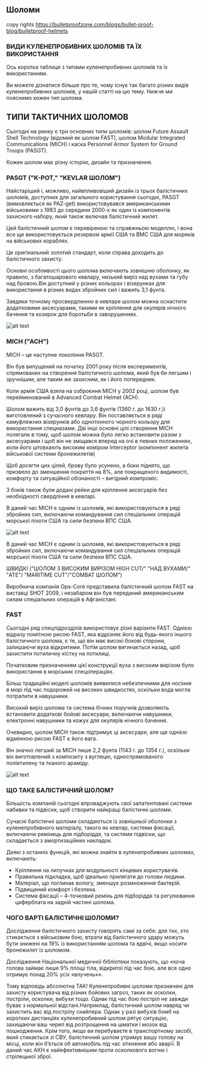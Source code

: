 ## Шоломи 
copy rights https://bulletproofzone.com/blogs/bullet-proof-blog/bulletproof-helmets
### ВИДИ КУЛЕНЕПРОБИВНИХ ШОЛОМІВ ТА ЇХ ВИКОРИСТАННЯ

Ось коротка таблиця з типами куленепробивних шоломів та їх використанням.


Ви можете дізнатися більше про те, чому існує так багато різних видів куленепробивних шоломів, у нашій статті на цю тему. Нижче ми пояснимо кожен тип шолома.

## ТИПИ ТАКТИЧНИХ ШОЛОМОВ

Сьогодні на ринку є три основних типи шоломів: шолом Future Assault Shell Technology (відомий як шолом FAST), шолом Modular Integrated Communications (MICH) і каска Personnel Armor System for Ground Troops (PASGT).

Кожен шолом має різну історію, дизайн та призначення.


### PASGT ("K-POT," "KEVLAR ШОЛОМ")

Найстаріший і, можливо, найвпливовіший дизайн із трьох балістичних шоломів, доступних для загального користування сьогодні, PASGT (вимовляється як PAZ-get) використовувався американськими військовими з 1983 до середини 2000-х як один із компонентів захисного набору, який також включав балістичний жилет.

Цей балістичний шолом є перевіреною та справжньою моделлю, і вона все ще використовується резервом армії США та ВМС США для моряків на військових кораблях.

Це оригінальний золотий стандарт, коли справа доходить до балістичного захисту.

Основні особливості цього шолома включають зовнішню оболонку, як правило, з багатошарового кевлару, низький виріз над вухами та губу над бровою.Він доступний у різних кольорах і візерунках для використання в різних видах збройних сил і важить 3,1 фунта.

Завдяки точному просвердленню в кевларе шолом можна оснастити додатковими аксесуарами, такими як кріплення для окулярів нічного бачення та козирок для боротьби в заворушеннях.

![alt text](https://freeukr.github.io/tedefo/images/KEVLAR.png)

### MICH ("ACH")

MICH – це наступне покоління PASGT.

Він був випущений на початку 2001 року після експериментів, спрямованих на створення балістичного шолома, який був би легшим і зручнішим, але таким же захисним, як і його попередник.

Коли армія США взяла на озброєння MICH у 2002 році, шолом був перейменований в Advanced Combat Helmet (ACH).

Шолом важить від 3,0 фунтів до 3,6 фунтів (1360 г. до 1630 г.)і виготовлений з сучасного кевлару. Він поставляється в ряді камуфляжних візерунків або однотонного чорного кольору для використання спецназами.
Дві інші основні цілі створення MICH полягали в тому, щоб шолом можна було легко встановити разом з аксесуарами і щоб він не зміщався вперед на очі в певних положеннях, коли його штовхають високим коміром Interceptor (компонент жилета військової системи бронежилетів)

Щоб досягти цих цілей, брову було усунено, а боки піднято, що призвело до зменшення покриття на 8%, але покращеного видимості, комфорту та ситуаційної обізнаності – вигідний компроміс.

З боків також були додані рейки для кріплення аксесуарів без необхідності свердління в кевларі.

В даний час MICH є одним із шоломів, які використовуються в ряді збройних сил, включаючи командування сил спеціальних операцій морської піхоти США та сили безпеки ВПС США.


![alt text](https://freeukr.github.io/tedefo/images/MICH.png)


В даний час MICH є одним із шоломів, які використовуються в ряді збройних сил, включаючи командування сил спеціальних операцій морської піхоти США та сили безпеки ВПС США.

ШВИДКІ ("ШОЛОМ З ВИСОКИМ ВИРІЗОМ HIGH CUT/" "НАД ВУХАМИ/" "ATE"/ "MARITIME CUT"/"COMBAT ШОЛОМ")

Виробнича компанія Ops-Core представила балістичний шолом FAST на виставці SHOT 2009, і незабаром він був переданий американським силам спеціальних операцій в Афганістані.

### FAST
Сьогодні ряд спецпідрозділів використовує різні варіанти FAST.
Однією відразу помітною рисою FAST, яка відрізняє його від будь-якого іншого балістичного шолома, є те, що він має високі бокові сторони, залишаючи вуха відкритими. Потім шолом вигинається назад, щоб захистити потиличну кістку на потилиці.

Початковим призначенням цієї конструкції вуха з високим вирізом було використання в морських спецопераціях.

Більш традиційні моделі шоломів виявилися небезпечними для носіння в морі під час подорожей на високих швидкостях, оскільки вода могла потрапити в навушники.


Високий виріз шолома та система бічних поручнів дозволяють встановити додаткові бойові аксесуари, включаючи навушники, електронні навушники та кожух для окулярів нічного бачення.

Очевидно, шолом MICH також підтримує ці аксесуари, але ще однією відмінною рисою FAST є його вага.

Він значно легший за MICH лише 2,2 фунта (1143 г. до 1354 г.), оскільки він виготовлений з композиту з вуглецю, односпрямованого поліетилену та тканого араміду.

![alt text](https://freeukr.github.io/tedefo/images/FAST.png)


### ЩО ТАКЕ БАЛІСТИЧНИЙ ШОЛОМ?

Більшість компаній сьогодні впроваджують свої запатентовані системи набивки та підвіски, щоб створити найкращі балістичні шоломи.

Сучасні балістичні шоломи складаються із зовнішньої оболонки з куленепробивного матеріалу, такого як кевлар, системи фіксації, включаючи ремінець для підборіддя, та системи підвіски, що складається з амортизаційних накладок.


Деякі з останніх функцій, які можна знайти в куленепробивних шоломах, включають:
- Кріплення на липучках для модульності кінцевих користувачів.
- Правильна підкладка, щоб ідеально прилягати до голови людини.
- Матеріал, що поглинає вологу, зменшує розмноження бактерій.
- Підвищений комфорт і безпека.
- Система фіксації – 4-точковий ремінь для підборіддя та регулювання циферблата на задній частині шолома.

### ЧОГО ВАРТІ БАЛІСТИЧНІ ШОЛОМИ?

Дослідження балістичного захисту говорять самі за себе: для тих, хто стикається з військовим бою, втрати від балістичного удару можуть бути знижені на 19% із використанням шолома та вдвічі, якщо носити бронежилет із шоломом.

Дослідження Національної медичної бібліотеки показують, що «хоча голова займає лише 9% площі тіла, відкритої під час бою, але все одно отримує понад 20% усіх «влучень»».

Тому відповідь абсолютна ТАК!
Куленепробивні шоломи призначені для захисту користувача від різних бойових загроз, таких як осколки, постріли, осколки, вибухи тощо.
Однак під час бою постріл не завжди буває з нормальної відстані.Наприклад, балістичний шолом навряд чи захистить вас від пострілу снайпера.
Однак у разі вибухів бомб на коротких дистанціях куленепробивний шолом рятує ситуацію, захищаючи ваш череп від розтрощення на шматки і мозок від пошкодження.
Крім того, якщо ви перебуваєте в транспортному засобі, який стикається зі СВУ, балістичний шолом утримує вашу голову на місці, коли він б’ється об автомобіль під час зіткнення або аварії. В даний час АКН є найефективнішим проти осколкового вогню і стрілецької зброї.



